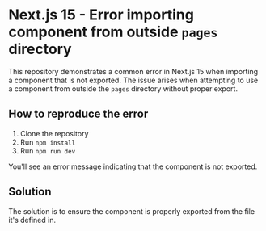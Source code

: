 # Next.js 15 - Error importing component from outside `pages` directory

This repository demonstrates a common error in Next.js 15 when importing a component that is not exported.  The issue arises when attempting to use a component from outside the `pages` directory without proper export.

## How to reproduce the error

1. Clone the repository
2. Run `npm install`
3. Run `npm run dev`

You'll see an error message indicating that the component is not exported.

## Solution

The solution is to ensure the component is properly exported from the file it's defined in.
